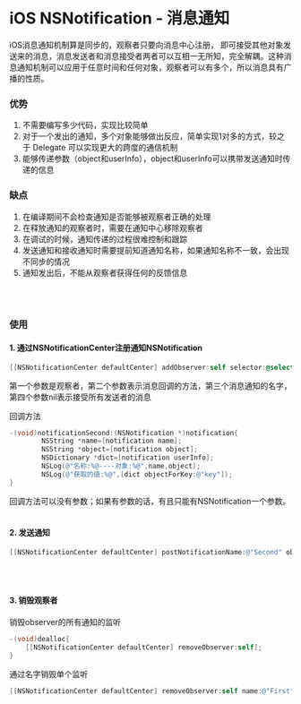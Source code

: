 # iOS NSNotification - 消息通知

iOS消息通知机制算是同步的，观察者只要向消息中心注册， 即可接受其他对象发送来的消息，消息发送者和消息接受者两者可以互相一无所知，完全解耦。这种消息通知机制可以应用于任意时间和任何对象，观察者可以有多个，所以消息具有广播的性质。

### 优势
1. 不需要编写多少代码，实现比较简单
2. 对于一个发出的通知，多个对象能够做出反应，简单实现1对多的方式，较之于 Delegate 可以实现更大的跨度的通信机制
3. 能够传递参数（object和userInfo），object和userInfo可以携带发送通知时传递的信息

### 缺点
1. 在编译期间不会检查通知是否能够被观察者正确的处理
2. 在释放通知的观察者时，需要在通知中心移除观察者
3. 在调试的时候，通知传递的过程很难控制和跟踪
4. 发送通知和接收通知时需要提前知道通知名称，如果通知名称不一致，会出现不同步的情况
5. 通知发出后，不能从观察者获得任何的反馈信息

<br></br>
### 使用

#### 1. 通过NSNotificationCenter注册通知NSNotification
```objective-c
[[NSNotificationCenter defaultCenter] addObserver:self selector:@selector(notificationSecond:) name:@"Second" object:nil]; 
```    
第一个参数是观察者，第二个参数表示消息回调的方法，第三个消息通知的名字，第四个参数nil表示接受所有发送者的消息

回调方法
```objective-c
-(void)notificationSecond:(NSNotification *)notification{ 
        NSString *name=[notification name]; 
        NSString *object=[notification object]; 
        NSDictionary *dict=[notification userInfo]; 
        NSLog(@"名称:%@----对象:%@",name,object); 
        NSLog(@"获取的值:%@",[dict objectForKey:@"key"]); 
}
```
回调方法可以没有参数；如果有参数的话，有且只能有NSNotification一个参数。
<br></br>
#### 2. 发送通知
```objective-c
[[NSNotificationCenter defaultCenter] postNotificationName:@"Second" object:@"http://www.cnblogs.com/xiaofeixiang" userInfo:dict];
```
<br></br>
#### 3. 销毁观察者
销毁observer的所有通知的监听
```objective-c
-(void)dealloc{
    [[NSNotificationCenter defaultCenter] removeObserver:self];
}
```

通过名字销毁单个监听
```objective-c
[[NSNotificationCenter defaultCenter] removeObserver:self name:@"First" object:nil];
```
